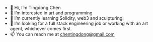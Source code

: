 - 👋 Hi, I’m Tingdong Chen
- 👀 I’m interested in art and programming
- 🌱 I’m currently learning Solidity, web3 and sculpturing.
- 💞️ I’m looking for a full stack engineering job or working with an art agent, whichever comes first.
- 📫 You can reach me at chentingdong@gmail.com
